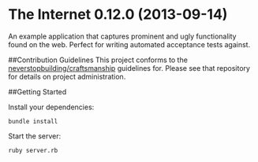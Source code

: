 # The Internet 0.12.0 (2013-09-14)

An example application that captures prominent and ugly functionality found on the web. Perfect for writing automated acceptance tests against.

##Contribution Guidelines
This project conforms to the [neverstopbuilding/craftsmanship](https://github.com/neverstopbuilding/craftsmanship) guidelines for. Please see that repository for details on project administration.

##Getting Started

Install your dependencies:

    bundle install
    
Start the server:

    ruby server.rb


